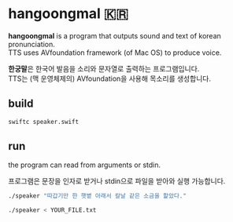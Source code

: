 # hangoongmal 🇰🇷
**hangoongmal** is a program that outputs sound and text of korean pronunciation.  
TTS uses AVfoundation framework (of Mac OS) to produce voice.

**한궁말**은 한국어 발음을 소리와 문자열로 출력하는 프로그램입니다.  
TTS는 (맥 운영체제의) AVfoundation을 사용해 목소리를 생성합니다.

## build
````bash
swiftc speaker.swift
````

## run
the program can read from arguments or stdin.

프로그램은 문장을 인자로 받거나 stdin으로 파일을 받아와 실행 가능합니다.

````bash
./speaker "따갑기만 한 햇볕 아래서 칼날 같은 소금을 핥았다."
````  
````bash
./speaker < YOUR_FILE.txt
````
